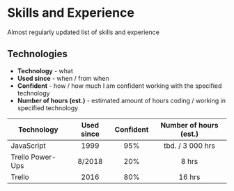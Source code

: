 # Skills and Experience
Almost regularly updated list of skills and experience

## Technologies

- **Technology** - what
- **Used since** - when / from when
- **Confident** - how / how much I am confident working with the specified technology
- **Number of hours (est.)** - estimated amount of hours coding / working in specified technology

       
 

| Technology | Used since | Confident | Number of hours (est.) |
| --- | :---: | :---: | :---: |
| JavaScript | 1999 | 95% | tbd. / 3 000 hrs |
| Trello Power-Ups | 8/2018 | 20% | 8 hrs |
| Trello | 2016 | 80% | 16 hrs |
